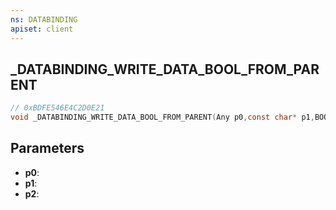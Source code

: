 ```yaml
---
ns: DATABINDING
apiset: client
---
```

## _DATABINDING_WRITE_DATA_BOOL_FROM_PARENT

```c
// 0xBDFE546E4C2D0E21
void _DATABINDING_WRITE_DATA_BOOL_FROM_PARENT(Any p0,const char* p1,BOOL p2);
```


## Parameters
* **p0**:
* **p1**:
* **p2**: